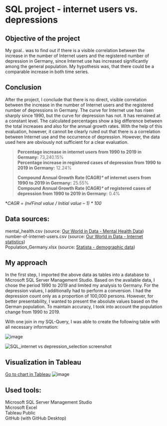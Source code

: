 # SQL project - internet users vs. depressions       

## Objective of the project

My goal.. was to find out if there is a visible correlation between the increase in the number of Internet users and the registered number of depression in Germany, since Internet use has increased significantly among the general population. My hypothesis was, 
that there could be a comparable increase in both time series.

## Conclusion

After the project, I conclude that there is no direct, visible correlation between the increase in the number of Internet users and the registered number of depressions in Germany. The curve for Internet use has risen sharply since 1990, but the curve for depression has not. It has remained at a constant level. The calculated percentages show a big difference between the total increases and also for the annual growth rates.
With the help of this evaluation, however, it cannot be clearly ruled out that there is a correlation between Internet use and the occurrence of depression. However, the data used here are obviously not sufficient for a clear evaluation.

   >**Percentage increase in internet users from 1990 to 2019 in Germany:**                   73,240.15%    
   >**Percentage increase in registered cases of depression from 1990 to 2019 in Germany:**       12.24%     
   >
   >**Compound Annual Growth Rate (CAGR)_*_ of internet users from 1990 to 2019 in Germany:**                        25.55%      
   >**Compound Annual Growth Rate (CAGR)_*_ of registered cases of depression from 1990 to 2019 in Germany:**          0.4%

**CAGR = (n√Final value / Initial value – 1) * 100*

## Data sources:

mental_health.csv (source: [Our World in Data - Mental Health Data](https://ourworldindata.org/mental-health)) <br>
number-of-internet-users.csv (source: [Our World in Data - Internet statistics](https://ourworldindata.org/internet)) <br>
Population_Germany.xlsx (source: [Statista - demographic data](https://de.statista.com/statistik/daten/studie/2861/umfrage/entwicklung-der-gesamtbevoelkerung-deutschlands/))

## My approach

In the first step, I imported the above data as tables into a database to Microsoft SQL Server Management Studio. Based on the available data, I chose the period 1990 to 2019 
and limited my analysis to Germany. For the depression values, I additionally had to perform a conversion. I had the depression count only as a proportion of 100,000 persons. 
However, for better presentability, I wanted to present the absolute values based on the German population. To maintain accuracy, I took into account the population change from 1990 to 2019. 

With one join in my SQL-Query, I was able to create the following table with all necessary information:

![image](https://github.com/ingmarkroll79/SQL_project_internet_vs_depression/assets/146067161/0d800155-0816-4af1-a51d-fefe082171de)      

![SQL_internet vs  depression_selection screenshot](https://github.com/ingmarkroll79/SQL_project_internet_vs_depression/assets/146067161/fe8de0d8-ad1c-4889-98d7-ecb653e75395)

## Visualization in Tableau

[Go to chart in Tableau](https://public.tableau.com/views/Internetusersvs_depressionsinGermany1990-2019-areachart/Blatt2?:language=de-DE&:display_count=n&:origin=viz_share_link)
![image](https://github.com/ingmarkroll79/SQL_project_internet_vs_depression/assets/146067161/aed7d1b0-afb2-4d5d-a170-61e303174a87)

## Used tools:

Microsoft SQL Server Management Studio    
Microsoft Excel    
Tableau Public    
GitHub (with GitHub Desktop)    


   
